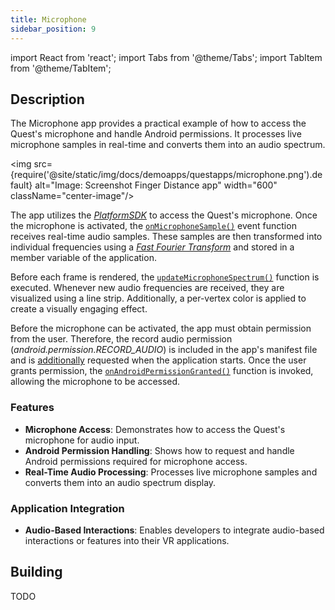 ```yaml
---
title: Microphone
sidebar_position: 9
---
```


import React from 'react';
import Tabs from '@theme/Tabs';
import TabItem from '@theme/TabItem';

## Description

The Microphone app provides a practical example of how to access the Quest's microphone and handle Android permissions. It processes live microphone samples in real-time and converts them into an audio spectrum.

<img src={require('@site/static/img/docs/demoapps/questapps/microphone.png').default} alt="Image: Screenshot Finger Distance app" width="600" className="center-image"/>

The app utilizes the [*PlatformSDK*](https://developer.oculus.com/downloads/package/oculus-platform-sdk/) to access the Quest's microphone. Once the microphone is activated, the [`onMicrophoneSample()`](https://github.com/facebookresearch/ocean/blob/7372549e039fe1718f364aeac534f919bf45d280/impl/application/ocean/demo/platform/meta/quest/openxr/microphone/quest/MicrophoneApplication.cpp#L212) event function receives real-time audio samples. These samples are then transformed into individual frequencies using a [*Fast Fourier Transform*](https://en.wikipedia.org/wiki/Fast_Fourier_transform) and stored in a member variable of the application.

Before each frame is rendered, the [`updateMicrophoneSpectrum()`](https://github.com/facebookresearch/ocean/blob/7372549e039fe1718f364aeac534f919bf45d280/impl/application/ocean/demo/platform/meta/quest/openxr/microphone/quest/MicrophoneApplication.cpp#L119) function is executed. Whenever new audio frequencies are received, they are visualized using a line strip. Additionally, a per-vertex color is applied to create a visually engaging effect.

Before the microphone can be activated, the app must obtain permission from the user. Therefore, the record audio permission (*android.permission.RECORD_AUDIO*) is included in the app's manifest file and is [additionally](https://github.com/facebookresearch/ocean/blob/7372549e039fe1718f364aeac534f919bf45d280/impl/application/ocean/demo/platform/meta/quest/openxr/microphone/quest/MicrophoneApplication.cpp#L25) requested when the application starts. Once the user grants permission, the [`onAndroidPermissionGranted()`](https://github.com/facebookresearch/ocean/blob/7372549e039fe1718f364aeac534f919bf45d280/impl/application/ocean/demo/platform/meta/quest/openxr/microphone/quest/MicrophoneApplication.cpp#L40) function is invoked, allowing the microphone to be accessed.

### Features
 - **Microphone Access**: Demonstrates how to access the Quest's microphone for audio input.
 - **Android Permission Handling**: Shows how to request and handle Android permissions required for microphone access.
 - **Real-Time Audio Processing**: Processes live microphone samples and converts them into an audio spectrum display.


### Application Integration
 - **Audio-Based Interactions**: Enables developers to integrate audio-based interactions or features into their VR applications.

## Building

<Tabs groupId="target-os" queryString>

  <TabItem value="quest" label="Quest">
    TODO
  </TabItem>

</Tabs>
